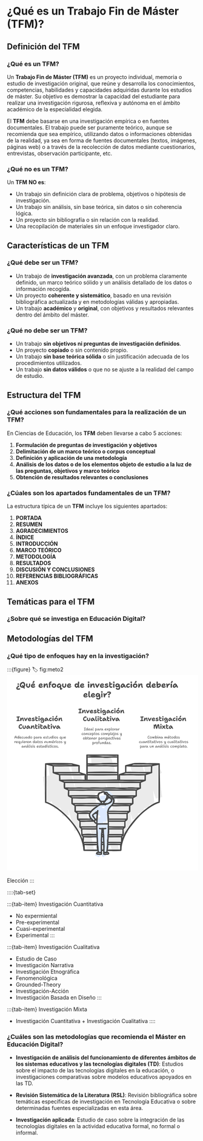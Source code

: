 # ¿Qué es un Trabajo Fin de Máster (TFM)?

## Definición del TFM

### ¿Qué es un TFM?

Un **Trabajo Fin de Máster (TFM)** es un proyecto individual, memoria o estudio de investigación original, que reúne y desarrolla los conocimientos, competencias, habilidades y capacidades adquiridas durante los estudios de máster. Su objetivo es demostrar la capacidad del estudiante para realizar una investigación rigurosa, reflexiva y autónoma en el ámbito académico de la especialidad elegida.

El **TFM** debe basarse en una investigación empírica o en fuentes documentales. El trabajo puede ser puramente teórico, aunque se recomienda que sea empírico, utilizando datos o informaciones obtenidas de la realidad, ya sea en forma de fuentes documentales (textos, imágenes, páginas web) o a través de la recolección de datos mediante cuestionarios, entrevistas, observación participante, etc.

### ¿Qué no es un TFM?

Un **TFM** **NO es**:

- Un trabajo sin definición clara de problema, objetivos o hipótesis de investigación.
- Un trabajo sin análisis, sin base teórica, sin datos o sin coherencia lógica.
- Un proyecto sin bibliografía o sin relación con la realidad.
- Una recopilación de materiales sin un enfoque investigador claro.

## Características de un TFM

### ¿Qué debe ser un TFM?

- Un trabajo de **investigación avanzada**, con un problema claramente definido, un marco teórico sólido y un análisis detallado de los datos o información recogida.
- Un proyecto **coherente y sistemático**, basado en una revisión bibliográfica actualizada y en metodologías válidas y apropiadas.
- Un trabajo **académico** y **original**, con objetivos y resultados relevantes dentro del ámbito del máster.

### ¿Qué no debe ser un TFM?

- Un trabajo **sin objetivos ni preguntas de investigación definidos**.
- Un proyecto **copiado** o sin contenido propio.
- Un trabajo **sin base teórica sólida** o sin justificación adecuada de los procedimientos utilizados.
- Un trabajo **sin datos válidos** o que no se ajuste a la realidad del campo de estudio.

## Estructura del TFM

### ¿Qué acciones son fundamentales para la realización de un TFM?

En Ciencias de Educación, los **TFM** deben llevarse a cabo 5 acciones:

1. **Formulación de preguntas de investigación y objetivos**
2. **Delimitación de un marco teórico o corpus conceptual**
3. **Definición y aplicación de una metodología**
4. **Análisis de los datos o de los elementos objeto de estudio a la luz de las preguntas, objetivos y marco teórico**
5. **Obtención de resultados relevantes o conclusiones**

### ¿Cúales son los apartados fundamentales de un TFM?

La estructura típica de un **TFM** incluye los siguientes apartados:

1. **PORTADA**
2. **RESUMEN**
3. **AGRADECIMIENTOS**
4. **ÍNDICE**
5. **INTRODUCCIÓN**
6. **MARCO TEÓRICO**
7. **METODOLOGÍA**
8. **RESULTADOS**
9. **DISCUSIÓN Y CONCLUSIONES**
10. **REFERENCIAS BIBLIOGRÁFICAS**
11. **ANEXOS**

## Temáticas para el TFM

### ¿Sobre qué se investiga en Educación Digital?


## Metodologías del TFM

### ¿Qué tipo de enfoques hay en la investigación?



:::{figure}
:label: fig:meto2
![Meto](img/meto2.png)

Elección
:::










::::{tab-set}

:::{tab-item} Investigación Cuantitativa
* No expermiental
* Pre-experimental
* Cuasi-experimental
* Experimental
:::

:::{tab-item} Investigación Cualitativa
* Estudio de Caso
* Investigación Narrativa
* Investigación Etnográfica
* Fenomenológica
* Grounded-Theory
* Investigación-Acción
* Investigación Basada en Diseño
:::

:::{tab-item} Investigación Mixta
* Investigación Cuantitativa + Investigación Cualitativa
::::

### ¿Cuáles son las metodologías que recomienda el Máster en Educación Digital?

- **Investigación de análisis del funcionamiento de diferentes ámbitos de los sistemas educativos y las tecnologías digitales (TD)**: Estudios sobre el impacto de las tecnologías digitales en la educación, o investigaciones comparativas sobre modelos educativos apoyados en las TD.
  
- **Revisión Sistemática de la Literatura (RSL)**: Revisión bibliográfica sobre temáticas específicas de investigación en Tecnología Educativa o sobre determinadas fuentes especializadas en esta área.

- **Investigación aplicada**: Estudio de caso sobre la integración de las tecnologías digitales en la actividad educativa formal, no formal o informal.